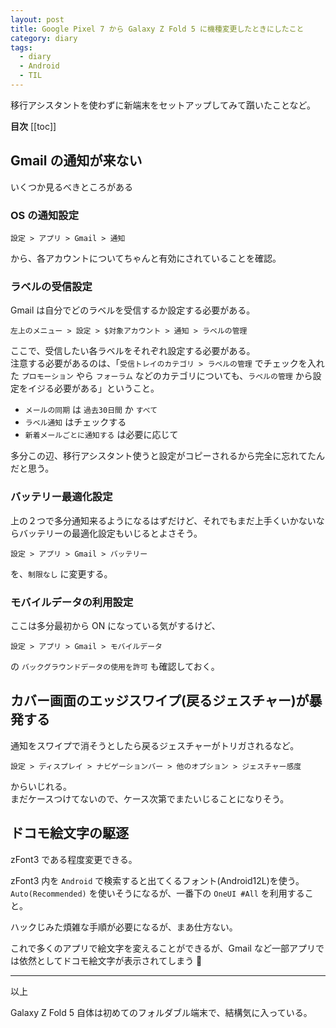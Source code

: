 ```yaml
---
layout: post
title: Google Pixel 7 から Galaxy Z Fold 5 に機種変更したときにしたこと
category: diary
tags:
  - diary
  - Android
  - TIL
---
```


移行アシスタントを使わずに新端末をセットアップしてみて躓いたことなど。

**目次**
[[toc]]

## Gmail の通知が来ない

いくつか見るべきところがある

### OS の通知設定

```
設定 > アプリ > Gmail > 通知
```

から、各アカウントについてちゃんと有効にされていることを確認。

### ラベルの受信設定

Gmail は自分でどのラベルを受信するか設定する必要がある。

```
左上のメニュー > 設定 > $対象アカウント > 通知 > ラベルの管理
```

ここで、受信したい各ラベルをそれぞれ設定する必要がある。  
注意する必要があるのは、「`受信トレイのカテゴリ > ラベルの管理` でチェックを入れた `プロモーション` やら `フォーラム` などのカテゴリについても、`ラベルの管理` から設定をイジる必要がある」ということ。

- `メールの同期` は `過去30日間` か `すべて`
- `ラベル通知` はチェックする
- `新着メールごとに通知する` は必要に応じて

多分この辺、移行アシスタント使うと設定がコピーされるから完全に忘れてたんだと思う。

### バッテリー最適化設定

上の２つで多分通知来るようになるはずだけど、それでもまだ上手くいかないならバッテリーの最適化設定もいじるとよさそう。

```
設定 > アプリ > Gmail > バッテリー
```

を、`制限なし` に変更する。

### モバイルデータの利用設定

ここは多分最初から ON になっている気がするけど、

```
設定 > アプリ > Gmail > モバイルデータ
```

の `バックグラウンドデータの使用を許可` も確認しておく。

## カバー画面のエッジスワイプ(戻るジェスチャー)が暴発する

通知をスワイプで消そうとしたら戻るジェスチャーがトリガされるなど。

```
設定 > ディスプレイ > ナビゲーションバー > 他のオプション > ジェスチャー感度
```

からいじれる。  
まだケースつけてないので、ケース次第でまたいじることになりそう。


## ドコモ絵文字の駆逐

zFont3 である程度変更できる。

zFont3 内を `Android` で検索すると出てくるフォント(Android12L)を使う。  
`Auto(Recommended)` を使いそうになるが、一番下の `OneUI #All` を利用すること。

ハックじみた煩雑な手順が必要になるが、まあ仕方ない。

これで多くのアプリで絵文字を変えることができるが、Gmail など一部アプリでは依然としてドコモ絵文字が表示されてしまう :thinking:

---

以上

Galaxy Z Fold 5 自体は初めてのフォルダブル端末で、結構気に入っている。
